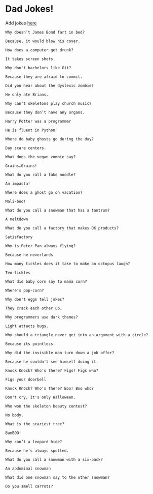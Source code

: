 # Dad Jokes!
Add jokes [here](/dadjokes.json)

```
Why doesn’t James Bond fart in bed?

Because, it would blow his cover.
```


```
How does a computer get drunk?

It takes screen shots.
```


```
Why don't bachelors like Git?

Because they are afraid to commit.
```


```
Did you hear about the dyslexic zombie?

He only ate Brians.
```


```
Why can’t skeletons play church music?

Because they don’t have any organs.
```


```
Harry Potter was a programmer

He is fluent in Python
```


```
Where do baby ghosts go during the day?

Day scare centers.
```


```
What does the vegan zombie say?

Grains…Grains!
```


```
What do you call a fake noodle?

An impasta!
```


```
Where does a ghost go on vacation?

Mali-boo!
```


```
What do you call a snowman that has a tantrum?

A meltdown
```


```
What do you call a factory that makes OK products?

Satisfactory
```


```
Why is Peter Pan always flying?

Because he neverlands
```


```
How many tickles does it take to make an octopus laugh?

Ten-tickles
```


```
What did baby corn say to mama corn?

Where's pop-corn?
```


```
Why don't eggs tell jokes?

They crack each other up.
```


```
Why programmers use dark themes?

Light attacts bugs.
```


```
Why should a triangle never get into an argument with a circle?

Because its pointless.
```


```
Why did the invisible man turn down a job offer?

Because he couldn't see himself doing it.
```


```
Knock Knock? Who's there? Figs! Figs who?

Figs your doorbell
```


```
Knock Knock? Who's there? Boo! Boo who?

Don't cry, it's only Halloween.
```


```
Who won the skeleton beauty contest?

No body.
```


```
What is the scariest tree?

BamBOO!
```


```
Why can’t a leopard hide? 

Because he’s always spotted.
```


```
What do you call a snowman with a six-pack?

An abdominal snowman
```


```
What did one snowman say to the other snowman?

Do you smell carrots?
```


